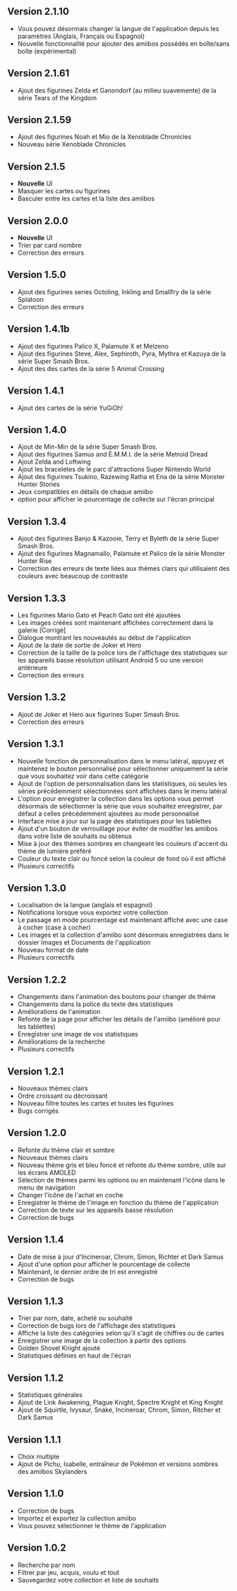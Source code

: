 ## Version 2.1.10
- Vous pouvez désormais changer la langue de l'application depuis les paramètres (Anglais, Français ou Espagnol)
- Nouvelle fonctionnalité pour ajouter des amiibos possédés en boîte/sans boîte (expérimental)

## Version 2.1.61
- Ajout des figurines Zelda et Ganondorf (au milieu suavemente) de la série Tears of the Kingdom

## Version 2.1.59
- Ajout des figurines Noah et Mio de la Xenoblade Chronicles
- Nouveau série Xenoblade Chronicles

## Version 2.1.5
- **Nouvelle** UI
- Masquer les cartes ou figurines
- Basculer entre les cartes et la liste des amiibos

## Version 2.0.0
- **Nouvelle** UI
- Trier par card nombre
- Correction des erreurs

## Version 1.5.0
- Ajout des figurines series Octoling, Inkling and Smallfry de la série Splatoon
- Correction des erreurs

## Version 1.4.1b
- Ajout des figurines Palico X, Palamute X et Melzeno
- Ajout des figurines Steve, Alex, Sephiroth, Pyra, Mythra et Kazuya de la série Super Smash Bros.
- Ajout des des cartes de la série 5 Animal Crossing

## Version 1.4.1
- Ajout des cartes de la série YuGiOh!

## Version 1.4.0
- Ajout de Min-Min de la série Super Smash Bros.
- Ajout des figurines Samus and E.M.M.I. de la série Metroid Dread
- Ajout Zelda and Loftwing
- Ajout les braceletes de le parc d'attractions Super Nintendo World
- Ajout des figurines Tsukino, Razewing Ratha et Ena de la série Monster Hunter Stories 
- Jeux compatibles en détails de chaque amiibo
- option pour afficher le pourcentage de collecte sur l'écran principal

## Version 1.3.4
- Ajout des figurines Banjo & Kazooie, Terry et Byleth de la série Super Smash Bros.
- Ajout des figurines Magnamallo, Palamute et Palico de la série Monster Hunter Rise
- Correction des erreurs de texte liées aux thèmes clairs qui utilisaient des couleurs avec beaucoup de contraste

## Version 1.3.3
- Les figurines Mario Gato et Peach Gato ont été ajoutées
- Les images créées sont maintenant affichées correctement dans la galerie [Corrigé]
- Dialogue montrant les nouveautés au début de l'application
- Ajout de la date de sortie de Joker et Hero
- Correction de la taille de la police lors de l'affichage des statistiques sur les appareils basse résolution utilisant Android 5 ou une version antérieure
- Correction des erreurs

## Version 1.3.2
- Ajout de Joker et Hero aux figurines Super Smash Bros.
- Correction des erreurs

## Version 1.3.1
- Nouvelle fonction de personnalisation dans le menu latéral, appuyez et maintenez le bouton personnalisé pour sélectionner uniquement la série que vous souhaitez voir dans cette catégorie
- Ajout de l'option de personnalisation dans les statistiques, où seules les séries précédemment sélectionnées sont affichées dans le menu latéral
- L'option pour enregistrer la collection dans les options vous permet désormais de sélectionner la série que vous souhaitez enregistrer, par défaut à celles précédemment ajoutées au mode personnalisé
- Interface mise à jour sur la page des statistiques pour les tablettes
- Ajout d'un bouton de verrouillage pour éviter de modifier les amiibos dans votre liste de souhaits ou obtenus
- Mise à jour des thèmes sombres en changeant les couleurs d'accent du thème de lumière préféré
- Couleur du texte clair ou foncé selon la couleur de fond où il est affiché
- Plusieurs correctifs

## Version 1.3.0
- Localisation de la langue (anglais et espagnol)
- Notifications lorsque vous exportez votre collection
- Le passage en mode pourcentage est maintenant affiché avec une case à cocher (case à cocher)
- Les images et la collection d'amiibo sont désormais enregistrées dans le dossier Images et Documents de l'application
- Nouveau format de date
- Plusieurs correctifs

## Version 1.2.2
- Changements dans l'animation des boutons pour changer de thème
- Changements dans la police du texte des statistiques
- Améliorations de l'animation
- Refonte de la page pour afficher les détails de l'amiibo (amélioré pour les tablettes)
- Enregistrer une image de vos statistiques
- Améliorations de la recherche
- Plusieurs correctifs

## Version 1.2.1
- Nouveaux thèmes clairs
- Ordre croissant ou décroissant
- Nouveau filtre toutes les cartes et toutes les figurines
- Bugs corrigés

## Version 1.2.0
- Refonte du thème clair et sombre
- Nouveaux thèmes clairs
- Nouveau thème gris et bleu foncé et refonte du thème sombre, utile sur les écrans AMOLED
- Sélection de thèmes parmi les options ou en maintenant l'icône dans le menu de navigation
- Changer l'icône de l'achat en coche
- Enregistrer le thème de l'image en fonction du thème de l'application
- Correction de texte sur les appareils basse résolution
- Correction de bugs

## Version 1.1.4
- Date de mise à jour d'Incineroar, Chrom, Simon, Richter et Dark Samus
- Ajout d'une option pour afficher le pourcentage de collecte
- Maintenant, le dernier ordre de tri est enregistré
- Correction de bugs

## Version 1.1.3
- Trier par nom, date, acheté ou souhaité
- Correction de bugs lors de l'affichage des statistiques
- Affiche la liste des catégories selon qu'il s'agit de chiffres ou de cartes
- Enregistrer une image de la collection à partir des options
- Golden Shovel Knight ajouté
- Statistiques définies en haut de l'écran

## Version 1.1.2
- Statistiques générales
- Ajout de Link Awakening, Plague Knight, Spectre Knight et King Knight
- Ajout de Squirtle, Ivysaur, Snake, Incineroar, Chrom, Simon, Ritcher et Dark Samus

## Version 1.1.1
- Choix multiple
- Ajout de Pichu, Isabelle, entraîneur de Pokémon et versions sombres des amiibos Skylanders

## Version 1.1.0
- Correction de bugs
- Importez et exportez la collection amiibo
- Vous pouvez sélectionner le thème de l'application

## Version 1.0.2
- Recherche par nom
- Filtrer par jeu, acquis, voulu et tout
- Sauvegardez votre collection et liste de souhaits